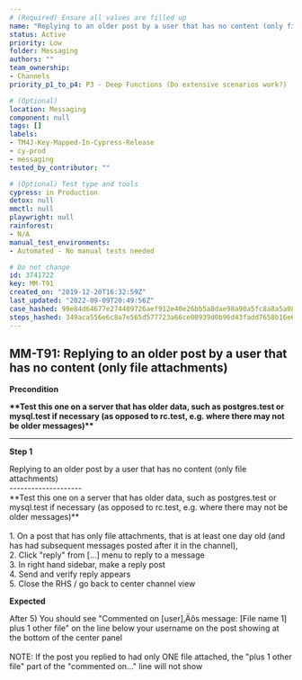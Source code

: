 ```yaml
---
# (Required) Ensure all values are filled up
name: "Replying to an older post by a user that has no content (only file attachments)"
status: Active
priority: Low
folder: Messaging
authors: ""
team_ownership:
- Channels
priority_p1_to_p4: P3 - Deep Functions (Do extensive scenarios work?)

# (Optional)
location: Messaging
component: null
tags: []
labels:
- TM4J-Key-Mapped-In-Cypress-Release
- cy-prod
- messaging
tested_by_contributor: ""

# (Optional) Test type and tools
cypress: in Production
detox: null
mmctl: null
playwright: null
rainforest:
- N/A
manual_test_environments:
- Automated - No manual tests needed

# Do not change
id: 3741722
key: MM-T91
created_on: "2019-12-20T16:32:59Z"
last_updated: "2022-09-09T20:49:56Z"
case_hashed: 99e84d64677e274409726aef912e40e26bb5a8dae98a90a5fc8a8a5a08e82fd999fdb5cf2cedee6a593b10a03b7f3ab1
steps_hashed: 349aca556e6c8a7e565d577723a66ce00939d0b96d43fadd7658b16e60c4915cbad42c11345232dbde44e9dc5df30a81
---
```


<!-- (Auto-generated) Based on frontmatter's "key" and "name" -->

## MM-T91: Replying to an older post by a user that has no content (only file attachments)

**Precondition**

**\*\*Test this one on a server that has older data, such as postgres.test or mysql.test if necessary (as opposed to rc.test, e.g. where there may not be older messages)\*\***

---

**Step 1**

Replying to an older post by a user that has no content (only file attachments)\
\--------------------\
\*\*Test this one on a server that has older data, such as postgres.test or mysql.test if necessary (as opposed to rc.test, e.g. where there may not be older messages)\*\*\
\
1\. On a post that has only file attachments, that is at least one day old (and has had subsequent messages posted after it in the channel),\
2\. Click "reply" from \[...] menu to reply to a message\
3\. In right hand sidebar, make a reply post\
4\. Send and verify reply appears\
5\. Close the RHS / go back to center channel view

**Expected**

After 5) You should see "Commented on \[user]‚Äôs message: \[File name 1] plus 1 other file" on the line below your username on the post showing at the bottom of the center panel\
\
NOTE: If the post you replied to had only ONE file attached, the "plus 1 other file" part of the "commented on..." line will not show
